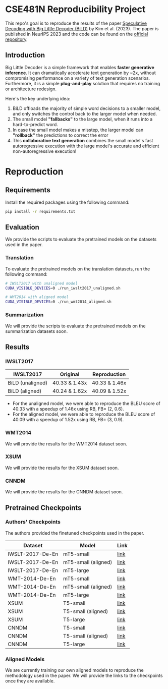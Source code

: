 # CSE481N Reproducibility Project

This repo's goal is to reproduce the results of the paper [Speculative Decoding with Big Little Decoder (BiLD)](https://proceedings.neurips.cc/paper_files/paper/2023/file/7b97adeafa1c51cf65263459ca9d0d7c-Paper-Conference.pdf) by Kim et al. (2023). The paper is published in NeurIPS 2023 and the code can be found on the [official repository](https://github.com/kssteven418/BigLittleDecoder).

## Introduction

Big Little Decoder is a simple framework that enables **faster generative inference**. 
It can dramatically accelerate text generation by ~2x, without compromising performance on a variety of text generation scenarios. 
Furthermore, it is a simple **plug-and-play** solution that requires no training or architecture redesign.

Here's the key underlying idea:

1. BiLD offloads the majority of simple word decisions to a smaller model, and only switches the control back to the larger model when needed.
2. The small model **"fallbacks"** to the large model, when it runs into a hard-to-predict word.
3. In case the small model makes a misstep, the larger model can **"rollback"** the predictions to correct the error
4. This **collaborative text generation** combines the small model's fast autoregressive execution with the large model's accurate and efficient non-autoregressive execution!

# Reproduction

## Requirements

Install the required packages using the following command:

```bash
pip install -r requirements.txt
```

## Evaluation

We provide the scripts to evaluate the pretrained models on the datasets used in the paper.

### Translation

To evaluate the pretrained models on the translation datasets, run the following command:

```bash
# IWSLT2017 with unaligned model
CUDA_VISIBLE_DEVICES=0 ./run_iwslt2017_unaligned.sh

# WMT2014 with aligned model
CUDA_VISIBLE_DEVICES=0 ./run_wmt2014_aligned.sh
```

### Summarization

We will provide the scripts to evaluate the pretrained models on the summarization datasets soon.

## Results

### IWSLT2017

| IWSLT2017           | Original           | Reproduction        |
|---------------------|--------------------|---------------------|
| BiLD (unaligned)    | 40.33 & 1.43x      | 40.33 & 1.46x       |
| BiLD (aligned)      | 40.24 & 1.62x      | 40.09 & 1.52x       |

- For the unaligned model, we were able to reproduce the BLEU score of 40.33 with a speedup of 1.46x using RB, FB= (2, 0.6).
- For the aligned model, we were able to reproduce the BLEU score of 40.09 with a speedup of 1.52x using RB, FB= (3, 0.9).

### WMT2014

We will provide the results for the WMT2014 dataset soon.

### XSUM

We will provide the results for the XSUM dataset soon.

### CNNDM

We will provide the results for the CNNDM dataset soon.

## Pretrained Checkpoints

### Authors' Checkpoints

The authors provided the finetuned checkpoints used in the paper.

| Dataset |  Model | Link |
| -------- | -------- | -------- | 
| IWSLT-2017-De-En    |  mT5-small  |  [link](https://huggingface.co/kssteven/mT5-small-iwslt2017-de-en) | 
| IWSLT-2017-De-En    |  mT5-small (aligned)  |  [link](https://huggingface.co/kssteven/mT5-small-iwslt2017-de-en-bild-aligned) | 
| IWSLT-2017-De-En    |  mT5-large  |  [link](https://huggingface.co/kssteven/mT5-large-iwslt2017-de-en) | 
| WMT-2014-De-En    |  mT5-small  |  [link](https://huggingface.co/kssteven/mT5-small-wmt2014-de-en) | 
| WMT-2014-De-En    |  mT5-small (aligned)  |  [link](https://huggingface.co/kssteven/mT5-small-wmt2014-de-en-bild-aligned) | 
| WMT-2014-De-En    |  mT5-large  |  [link](https://huggingface.co/kssteven/mT5-large-wmt2014-de-en) | 
| XSUM    |  T5-small  |  [link](https://huggingface.co/kssteven/T5-small-xsum) | 
| XSUM    |  T5-small (aligned)  |  [link](https://huggingface.co/kssteven/T5-small-xsum-bild-aligned) | 
| XSUM    |  T5-large  |  [link](https://huggingface.co/kssteven/T5-large-xsum) | 
| CNNDM    |  T5-small  |  [link](https://huggingface.co/kssteven/T5-small-cnndm) | 
| CNNDM    |  T5-small (aligned) |  [link](https://huggingface.co/kssteven/T5-small-cnndm-bild-aligned) | 
| CNNDM    |  T5-large  |  [link](https://huggingface.co/kssteven/T5-large-cnndm) | 

### Aligned Models
We are currently training our own aligned models to reproduce the methodology used in the paper. We will provide the links to the checkpoints once they are available.